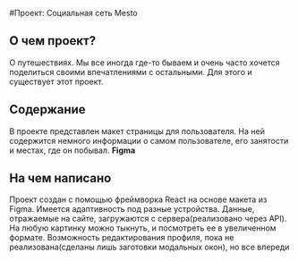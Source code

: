 #Проект: Социальная сеть Mesto

## О чем проект?

О путешествиях. Мы все иногда где-то бываем и очень часто хочется поделиться своими впечатлениями с остальными. Для этого и существует этот проект.

## Содержание

В проекте представлен макет страницы для пользователя. На ней содержится немного информации о самом пользователе, его занятости и местах, где он побывал.
**Figma**

## На чем написано

Проект создан с помощью фреймворка React на основе макета из Figma. Имеется адаптивность под разные устройства. Данные, отражаемые на сайте, загружаются с сервера(реализовано через API). На любую картинку можно тыкнуть, и посмотреть ее в увеличенном формате. Возможность редактирования профиля, пока не реализована(сделаны лишь заготовки модальных окон), но все впереди
